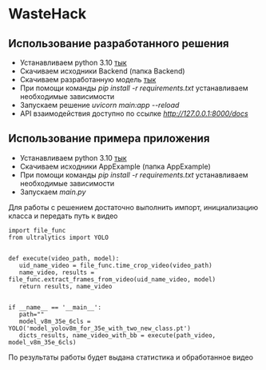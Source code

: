 # WasteHack
## Использование разработанного решения
* Устанавливаем python 3.10 [тык](https://www.python.org/downloads/release/python-3100/)
* Скачиваем исходники Backend (папка Backend)
* Скачиваем разработанную модель [тык](https://drive.google.com/file/d/1eZ-92d_02oLWUbgqqCOhWFa-sNDZwhgU/view?usp=sharing)
* При помощи команды _pip install -r requirements.txt_ устанавливаем необходимые зависимости
* Запускаем решение _uvicorn main:app --reload_
* API взаимодействия доступно по ссылке _http://127.0.0.1:8000/docs_

## Использование примера приложения
* Устанавливаем python 3.10 [тык](https://www.python.org/downloads/release/python-3100/)
* Скачиваем исходники AppExample (папка AppExample)
* При помощи команды _pip install -r requirements.txt_ устанавливаем необходимые зависимости
* Запускаем _main.py_

Для работы с решением достаточно выполнить импорт, инициализацию класса и передать путь к видео
 ```
import file_func
from ultralytics import YOLO


def execute(video_path, model):
    uid_name_video = file_func.time_crop_video(video_path)
    name_video, results = file_func.extract_frames_from_video(uid_name_video, model)
    return results, name_video


if __name__ == '__main__':
    path=""
    model_v8m_35e_6cls = YOLO('model_yolov8m_for_35e_with_two_new_class.pt')
    dicts_results, name_video_with_bb = execute(path_video, model_v8m_35e_6cls)
```
По результаты работы будет выдана статистика и обработанное видео
